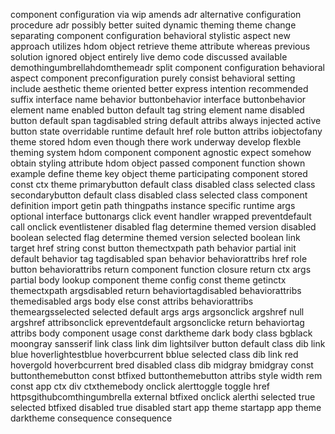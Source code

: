 component configuration via wip amends adr alternative configuration procedure adr possibly better suited dynamic theming theme change separating component configuration behavioral stylistic aspect new approach utilizes hdom object retrieve theme attribute whereas previous solution ignored object entirely live demo code discussed available demothingumbrellahdomthemeadr split component configuration behavioral aspect component preconfiguration purely consist behavioral setting include aesthetic theme oriented better express intention recommended suffix interface name behavior buttonbehavior interface buttonbehavior element name enabled button default tag string element name disabled button default span tagdisabled string default attribs always injected active button state overridable runtime default href role button attribs iobjectofany theme stored hdom even though there work underway develop flexble theming system hdom component component agnostic expect somehow obtain styling attribute hdom object passed component function shown example define theme key object theme participating component stored const ctx theme primarybutton default class disabled class selected class secondarybutton default class disabled class selected class component definition import getin path thingpaths instance specific runtime args optional interface buttonargs click event handler wrapped preventdefault call onclick eventlistener disabled flag determine themed version disabled boolean selected flag determine themed version selected boolean link target href string const button themectxpath path behavior partial init default behavior tag tagdisabled span behavior behaviorattribs href role button behaviorattribs return component function closure return ctx args partial body lookup component theme config const theme getinctx themectxpath argsdisabled return behaviortagdisabled behaviorattribs themedisabled args body else const attribs behaviorattribs themeargsselected selected default args args argsonclick argshref null argshref attribsonclick epreventdefault argsonclicke return behaviortag attribs body component usage const darktheme dark body class bgblack moongray sansserif link class link dim lightsilver button default class dib link blue hoverlightestblue hoverbcurrent bblue selected class dib link red hovergold hoverbcurrent bred disabled class dib midgray bmidgray const buttonthemebutton const btfixed buttonthemebutton attribs style width rem const app ctx div ctxthemebody onclick alerttoggle toggle href httpsgithubcomthingumbrella external btfixed onclick alerthi selected true selected btfixed disabled true disabled start app theme startapp app theme darktheme consequence consequence